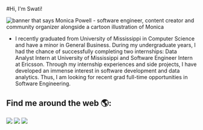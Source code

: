 #Hi, I'm Swati!

<img src="https://raw.githubusercontent.com/M0nica/M0nica/master/gh-header-image-cropped.png" alt="banner that says Monica Powell - software engineer, content creator and community organizer alongside a cartoon illustration of Monica">

- I recently graduated from University of Mississippi in Computer Science and have a minor in General Business. During my undergraduate years, I had the chance of successfully completing two internships: Data Analyst Intern at University of Mississippi and Software Engineer Intern at Ericsson. Through my internship experiences and side projects, I have developed an immense interest in software development and data analytics. Thus, I am looking for recent grad full-time opportunities in Software Engineering.

## Find me around the web 🌎:

[<img src="https://img.shields.io/badge/linkedin-%230077B5.svg?&style=for-the-badge&logo=linkedin&logoColor=white" />](https://www.linkedin.com/in/adhikariswati/) [<img src = "https://img.shields.io/badge/instagram-%23E4405F.svg?&style=for-the-badge&logo=instagram&logoColor=white">](https://www.instagram.com/swatiadhikari_/) [<img src = "https://img.shields.io/badge/facebook-%231877F2.svg?&style=for-the-badge&logo=facebook&logoColor=white">](https://www.facebook.com/swati.adhikari.750)
